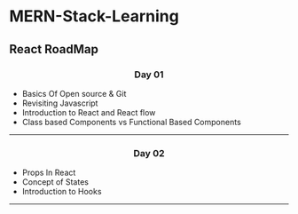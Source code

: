 <h1> MERN-Stack-Learning </h1>
<h2>React RoadMap </h2>
<h3 align="center">Day 01</h3>
<ul>
<li>Basics Of Open source & Git </li>
<li>Revisiting Javascript </li>
<li>Introduction to React and React flow </li>
<li>Class based Components vs Functional Based Components </li>
</ul>
<hr>
<h3 align="center">Day 02</h3>
<ul>
<li>Props In React</li>
<li>Concept of States</li>
<li>Introduction to Hooks </li>
</ul>
<hr>
